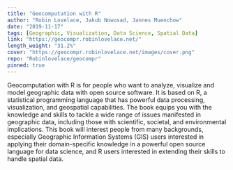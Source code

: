 ```yaml
---
title: "Geocomputation with R"
author: "Robin Lovelace, Jakub Nowosad, Jannes Muenchow"
date: "2019-11-17"
tags: [Geographic, Visualization, Data Science, Spatial Data]
link: "https://geocompr.robinlovelace.net/"
length_weight: "31.2%"
cover: "https://geocompr.robinlovelace.net/images/cover.png"
repo: "Robinlovelace/geocompr"
pinned: true
---
```


Geocomputation with R is for people who want to analyze, visualize and model geographic data with open source software. It is based on R, a statistical programming language that has powerful data processing, visualization, and geospatial capabilities. The book equips you with the knowledge and skills to tackle a wide range of issues manifested in geographic data, including those with scientific, societal, and environmental implications. This book will interest people from many backgrounds, especially Geographic Information Systems (GIS) users interested in applying their domain-specific knowledge in a powerful open source language for data science, and R users interested in extending their skills to handle spatial data.
